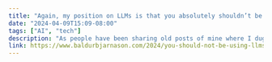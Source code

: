 ```yaml
---
title: "Again, my position on LLMs is that you absolutely shouldn’t be using them with very, very few exceptions"
date: "2024-04-09T15:09-08:00"
tags: ["AI", "tech"]
description: "As people have been sharing old posts of mine where I dug into some detail on generative models, some of them seem to be left with the impression that my concern with generative models is largely limited to the AGI science-fiction myth and not with the generative models per se."
link: https://www.baldurbjarnason.com/2024/you-should-not-be-using-llms/
---
```

